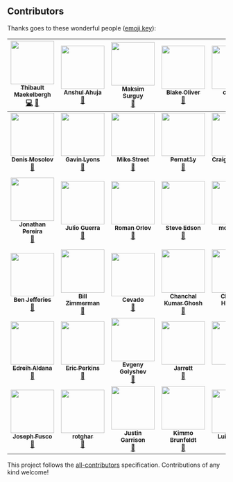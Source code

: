 
## Contributors

Thanks goes to these wonderful people ([emoji key](https://github.com/kentcdodds/all-contributors#emoji-key)):

<!-- ALL-CONTRIBUTORS-LIST:START - Do not remove or modify this section -->
<!-- prettier-ignore -->
| [<img src="https://avatars3.githubusercontent.com/u/6213695?v=4" width="100px;"/><br /><sub><b>Thibault Maekelbergh</b></sub>](http://thibmaek.com)<br />[💻](https://github.com/thibmaek/awesome-raspberry-pi/commits?author=thibmaek "Code") [📖](https://github.com/thibmaek/awesome-raspberry-pi/commits?author=thibmaek "Documentation") | [<img src="https://avatars0.githubusercontent.com/u/36476228?v=4" width="100px;"/><br /><sub><b>Anshul Ahuja</b></sub>](https://github.com/anshulahuja98)<br />[📖](https://github.com/thibmaek/awesome-raspberry-pi/commits?author=anshulahuja98 "Documentation") | [<img src="https://avatars2.githubusercontent.com/u/585833?v=4" width="100px;"/><br /><sub><b>Maksim Surguy</b></sub>](http://maxoffsky.com)<br />[📖](https://github.com/thibmaek/awesome-raspberry-pi/commits?author=msurguy "Documentation") | [<img src="https://avatars1.githubusercontent.com/u/11225739?v=4" width="100px;"/><br /><sub><b>Blake Oliver</b></sub>](http://Https://oliver2213.me)<br />[📖](https://github.com/thibmaek/awesome-raspberry-pi/commits?author=Oliver2213 "Documentation") | [<img src="https://avatars0.githubusercontent.com/u/6156251?v=4" width="100px;"/><br /><sub><b>careyer</b></sub>](https://github.com/careyer)<br />[📖](https://github.com/thibmaek/awesome-raspberry-pi/commits?author=careyer "Documentation") | [<img src="https://avatars1.githubusercontent.com/u/21343324?v=4" width="100px;"/><br /><sub><b>nachoparker</b></sub>](https://ownyourbits.com)<br />[📖](https://github.com/thibmaek/awesome-raspberry-pi/commits?author=nachoparker "Documentation") | [<img src="https://avatars2.githubusercontent.com/u/5961060?v=4" width="100px;"/><br /><sub><b>Claude Pageau</b></sub>](https://www.youtube.com/user/pageaucp)<br />[📖](https://github.com/thibmaek/awesome-raspberry-pi/commits?author=pageauc "Documentation") |
| :---: | :---: | :---: | :---: | :---: | :---: | :---: |
| [<img src="https://avatars1.githubusercontent.com/u/3057626?v=4" width="100px;"/><br /><sub><b>Denis Mosolov</b></sub>](https://github.com/denismosolov)<br />[📖](https://github.com/thibmaek/awesome-raspberry-pi/commits?author=denismosolov "Documentation") | [<img src="https://avatars3.githubusercontent.com/u/21970139?v=4" width="100px;"/><br /><sub><b>Gavin Lyons</b></sub>](https://gavinlyonsrepo.github.io/)<br />[📖](https://github.com/thibmaek/awesome-raspberry-pi/commits?author=gavinlyonsrepo "Documentation") | [<img src="https://avatars0.githubusercontent.com/u/354085?v=4" width="100px;"/><br /><sub><b>Mike Street</b></sub>](http://www.mikestreety.co.uk)<br />[📖](https://github.com/thibmaek/awesome-raspberry-pi/commits?author=mikestreety "Documentation") | [<img src="https://avatars1.githubusercontent.com/u/29379145?v=4" width="100px;"/><br /><sub><b>Pernat1y</b></sub>](https://github.com/Pernat1y)<br />[📖](https://github.com/thibmaek/awesome-raspberry-pi/commits?author=Pernat1y "Documentation") | [<img src="https://avatars3.githubusercontent.com/u/356698?v=4" width="100px;"/><br /><sub><b>Craig Johnston</b></sub>](https://imti.co/)<br />[📖](https://github.com/thibmaek/awesome-raspberry-pi/commits?author=cjimti "Documentation") | [<img src="https://avatars3.githubusercontent.com/u/1198365?v=4" width="100px;"/><br /><sub><b>Evan Cohen</b></sub>](http://evanbtcohen.com)<br />[📖](https://github.com/thibmaek/awesome-raspberry-pi/commits?author=evancohen "Documentation") | [<img src="https://avatars2.githubusercontent.com/u/12602985?v=4" width="100px;"/><br /><sub><b>Joel Tyler</b></sub>](https://github.com/jtyle6)<br />[📖](https://github.com/thibmaek/awesome-raspberry-pi/commits?author=jtyle6 "Documentation") |
| [<img src="https://avatars2.githubusercontent.com/u/10046350?v=4" width="100px;"/><br /><sub><b>Jonathan Pereira</b></sub>](http://www.instructables.com/member/Jonathanrjpereira/)<br />[📖](https://github.com/thibmaek/awesome-raspberry-pi/commits?author=jonathanrjpereira "Documentation") | [<img src="https://avatars0.githubusercontent.com/u/172303?v=4" width="100px;"/><br /><sub><b>Julio Guerra</b></sub>](https://fr.linkedin.com/in/guerrajulio)<br />[📖](https://github.com/thibmaek/awesome-raspberry-pi/commits?author=Julio-Guerra "Documentation") | [<img src="https://avatars3.githubusercontent.com/u/1236021?v=4" width="100px;"/><br /><sub><b>Roman Orlov</b></sub>](https://4te.me/)<br />[📖](https://github.com/thibmaek/awesome-raspberry-pi/commits?author=fote "Documentation") | [<img src="https://avatars2.githubusercontent.com/u/1201960?v=4" width="100px;"/><br /><sub><b>Steve Edson</b></sub>](https://SteveEdson.co.uk)<br />[📖](https://github.com/thibmaek/awesome-raspberry-pi/commits?author=SteveEdson "Documentation") | [<img src="https://avatars1.githubusercontent.com/u/16817802?v=4" width="100px;"/><br /><sub><b>moritzvieli</b></sub>](https://github.com/moritzvieli)<br />[📖](https://github.com/thibmaek/awesome-raspberry-pi/commits?author=moritzvieli "Documentation") | [<img src="https://avatars2.githubusercontent.com/u/3232165?v=4" width="100px;"/><br /><sub><b>sp4rkie</b></sub>](https://github.com/sp4rkie)<br />[📖](https://github.com/thibmaek/awesome-raspberry-pi/commits?author=sp4rkie "Documentation") | [<img src="https://avatars1.githubusercontent.com/u/1374718?v=4" width="100px;"/><br /><sub><b>Alexandre Espinosa Menor</b></sub>](https://keybase.io/alexandregz)<br />[📖](https://github.com/thibmaek/awesome-raspberry-pi/commits?author=alexandregz "Documentation") |
| [<img src="https://avatars2.githubusercontent.com/u/15050019?v=4" width="100px;"/><br /><sub><b>Ben Jefferies</b></sub>](http://echosoft.uk/)<br />[📖](https://github.com/thibmaek/awesome-raspberry-pi/commits?author=benjefferies "Documentation") | [<img src="https://avatars3.githubusercontent.com/u/229399?v=4" width="100px;"/><br /><sub><b>Bill Zimmerman</b></sub>](https://github.com/billz)<br />[📖](https://github.com/thibmaek/awesome-raspberry-pi/commits?author=billz "Documentation") | [<img src="https://avatars0.githubusercontent.com/u/9992984?v=4" width="100px;"/><br /><sub><b>Cevado</b></sub>](https://twitter.com/fcevado)<br />[📖](https://github.com/thibmaek/awesome-raspberry-pi/commits?author=fcevado "Documentation") | [<img src="https://avatars1.githubusercontent.com/u/284846?v=4" width="100px;"/><br /><sub><b>Chanchal Kumar Ghosh</b></sub>](http://chanchal1987.wordpress.com)<br />[📖](https://github.com/thibmaek/awesome-raspberry-pi/commits?author=chanchal1987 "Documentation") | [<img src="https://avatars0.githubusercontent.com/u/2073090?v=4" width="100px;"/><br /><sub><b>Christian Haschek</b></sub>](https://blog.haschek.at)<br />[📖](https://github.com/thibmaek/awesome-raspberry-pi/commits?author=chrisiaut "Documentation") | [<img src="https://avatars3.githubusercontent.com/u/144172?v=4" width="100px;"/><br /><sub><b>sli</b></sub>](https://github.com/sli)<br />[📖](https://github.com/thibmaek/awesome-raspberry-pi/commits?author=sli "Documentation") | [<img src="https://avatars1.githubusercontent.com/u/6532178?v=4" width="100px;"/><br /><sub><b>Drew Bonasera</b></sub>](https://twitter.com/DrewBonasera)<br />[📖](https://github.com/thibmaek/awesome-raspberry-pi/commits?author=Drewsif "Documentation") |
| [<img src="https://avatars1.githubusercontent.com/u/11253613?v=4" width="100px;"/><br /><sub><b>Edreih Aldana</b></sub>](https://ealdana.com)<br />[📖](https://github.com/thibmaek/awesome-raspberry-pi/commits?author=Edreih "Documentation") | [<img src="https://avatars0.githubusercontent.com/u/12058826?v=4" width="100px;"/><br /><sub><b>Eric Perkins</b></sub>](https://github.com/ericperkins)<br />[📖](https://github.com/thibmaek/awesome-raspberry-pi/commits?author=ericperkins "Documentation") | [<img src="https://avatars2.githubusercontent.com/u/5358223?v=4" width="100px;"/><br /><sub><b>Evgeny Golyshev</b></sub>](https://github.com/eugulixes)<br />[📖](https://github.com/thibmaek/awesome-raspberry-pi/commits?author=eugulixes "Documentation") | [<img src="https://avatars3.githubusercontent.com/u/6027644?v=4" width="100px;"/><br /><sub><b>Jarrett</b></sub>](https://github.com/JarrettR)<br />[📖](https://github.com/thibmaek/awesome-raspberry-pi/commits?author=JarrettR "Documentation") | [<img src="https://avatars1.githubusercontent.com/u/4109722?v=4" width="100px;"/><br /><sub><b>Ji Qu</b></sub>](https://winkidney.com/)<br />[📖](https://github.com/thibmaek/awesome-raspberry-pi/commits?author=winkidney "Documentation") | [<img src="https://avatars0.githubusercontent.com/u/1510449?v=4" width="100px;"/><br /><sub><b>Jonathan Lai</b></sub>](http://www.jlai.org)<br />[📖](https://github.com/thibmaek/awesome-raspberry-pi/commits?author=agsdot "Documentation") | [<img src="https://avatars1.githubusercontent.com/u/534276?v=4" width="100px;"/><br /><sub><b>Jordan Finnigan</b></sub>](https://hxl.io)<br />[📖](https://github.com/thibmaek/awesome-raspberry-pi/commits?author=JadoJodo "Documentation") |
| [<img src="https://avatars3.githubusercontent.com/u/6676674?v=4" width="100px;"/><br /><sub><b>Joseph Fusco</b></sub>](https://josephfus.co)<br />[📖](https://github.com/thibmaek/awesome-raspberry-pi/commits?author=josephfusco "Documentation") | [<img src="https://avatars3.githubusercontent.com/u/8256281?v=4" width="100px;"/><br /><sub><b>rotghar</b></sub>](https://github.com/Rotghar)<br />[📖](https://github.com/thibmaek/awesome-raspberry-pi/commits?author=Rotghar "Documentation") | [<img src="https://avatars1.githubusercontent.com/u/371796?v=4" width="100px;"/><br /><sub><b>Justin Garrison</b></sub>](http://justingarrison.com)<br />[📖](https://github.com/thibmaek/awesome-raspberry-pi/commits?author=rothgar "Documentation") | [<img src="https://avatars1.githubusercontent.com/u/1232405?v=4" width="100px;"/><br /><sub><b>Kimmo Brunfeldt</b></sub>](https://twitter.com/kimmobrunfeldt)<br />[📖](https://github.com/thibmaek/awesome-raspberry-pi/commits?author=kimmobrunfeldt "Documentation") | [<img src="https://avatars1.githubusercontent.com/u/5230176?v=4" width="100px;"/><br /><sub><b>Luis Carlos</b></sub>](http://chuik.tumblr.com)<br />[📖](https://github.com/thibmaek/awesome-raspberry-pi/commits?author=jinchuika "Documentation") |
<!-- ALL-CONTRIBUTORS-LIST:END -->

This project follows the [all-contributors](https://github.com/kentcdodds/all-contributors) specification. Contributions of any kind welcome!